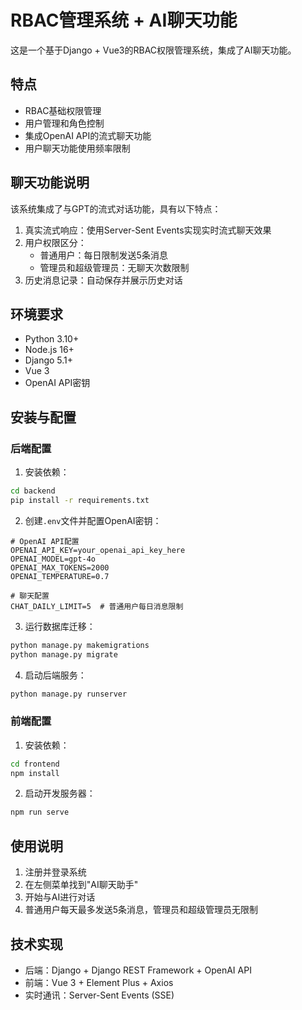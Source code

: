 # RBAC管理系统 + AI聊天功能

这是一个基于Django + Vue3的RBAC权限管理系统，集成了AI聊天功能。

## 特点

- RBAC基础权限管理
- 用户管理和角色控制
- 集成OpenAI API的流式聊天功能
- 用户聊天功能使用频率限制

## 聊天功能说明

该系统集成了与GPT的流式对话功能，具有以下特点：

1. 真实流式响应：使用Server-Sent Events实现实时流式聊天效果
2. 用户权限区分：
   - 普通用户：每日限制发送5条消息
   - 管理员和超级管理员：无聊天次数限制
3. 历史消息记录：自动保存并展示历史对话

## 环境要求

- Python 3.10+
- Node.js 16+
- Django 5.1+
- Vue 3
- OpenAI API密钥

## 安装与配置

### 后端配置

1. 安装依赖：
```bash
cd backend
pip install -r requirements.txt
```

2. 创建`.env`文件并配置OpenAI密钥：
```
# OpenAI API配置
OPENAI_API_KEY=your_openai_api_key_here
OPENAI_MODEL=gpt-4o
OPENAI_MAX_TOKENS=2000
OPENAI_TEMPERATURE=0.7

# 聊天配置
CHAT_DAILY_LIMIT=5  # 普通用户每日消息限制
```

3. 运行数据库迁移：
```bash
python manage.py makemigrations
python manage.py migrate
```

4. 启动后端服务：
```bash 
python manage.py runserver
```

### 前端配置

1. 安装依赖：
```bash
cd frontend
npm install
```

2. 启动开发服务器：
```bash
npm run serve
```

## 使用说明

1. 注册并登录系统
2. 在左侧菜单找到"AI聊天助手"
3. 开始与AI进行对话
4. 普通用户每天最多发送5条消息，管理员和超级管理员无限制

## 技术实现

- 后端：Django + Django REST Framework + OpenAI API
- 前端：Vue 3 + Element Plus + Axios
- 实时通讯：Server-Sent Events (SSE)
